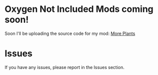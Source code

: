 # Oxygen Not Included Mods coming soon!
Soon I'll be uploading the source code for my mod: [More Plants](https://steamcommunity.com/sharedfiles/filedetails/?id=2819853217)


# Issues
If you have any issues, please report in the Issues section.

